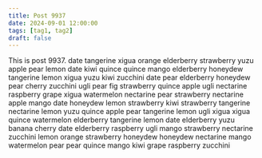 ```yaml
---
title: Post 9937
date: 2024-09-01 12:00:00
tags: [tag1, tag2]
draft: false
---
```

This is post 9937.
date
tangerine
xigua
orange
elderberry
strawberry
yuzu
apple
pear
lemon
date
kiwi
quince
quince
mango
elderberry
honeydew
tangerine
lemon
xigua
yuzu
kiwi
zucchini
date
pear
elderberry
honeydew
pear
cherry
zucchini
ugli
pear
fig
strawberry
quince
apple
ugli
nectarine
raspberry
grape
xigua
watermelon
nectarine
pear
strawberry
nectarine
apple
mango
date
honeydew
lemon
strawberry
kiwi
strawberry
tangerine
nectarine
lemon
yuzu
quince
apple
pear
tangerine
lemon
ugli
xigua
xigua
quince
watermelon
elderberry
tangerine
lemon
date
elderberry
yuzu
banana
cherry
date
elderberry
raspberry
ugli
mango
strawberry
nectarine
zucchini
lemon
orange
strawberry
honeydew
honeydew
nectarine
mango
watermelon
pear
pear
quince
mango
kiwi
grape
raspberry
zucchini
